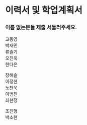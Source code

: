 # 이력서 및 학업계획서

### 이름 없는분들 제출 서둘러주세요.

고동영  
박재민  
류슬기  
오진욱  
한다은  

장해솔  
이정현  
노찬욱  
이범진  
최현정  

조진형  
박소현  
